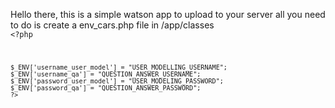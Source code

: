 Hello there, 
this is a simple watson app to upload to your server all you need to do is create a env_cars.php file in /app/classes
<code>
	<?php

	$_ENV['username_user_model'] = "USER_MODELLING_USERNAME";
	$_ENV['username_qa'] = "QUESTION_ANSWER_USERNAME";
	$_ENV['password_user_model'] = "USER_MODELING_PASSWORD";
	$_ENV['password_qa'] = "QUESTION_ANSWER_PASSWORD";
	?>
</code>